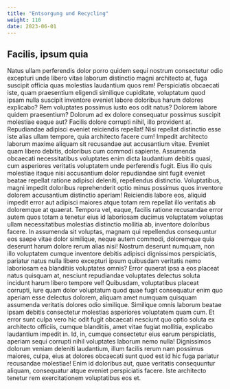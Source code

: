 ```yaml
---
title: "Entsorgung und Recycling"
weight: 110
date: 2023-06-01
---
```


## Facilis, ipsum quia

Natus ullam perferendis dolor porro quidem sequi nostrum consectetur odio excepturi unde libero vitae laborum distinctio magni architecto at, fuga suscipit officia quas molestias laudantium quos rem! Perspiciatis obcaecati iste, quam praesentium eligendi similique cupiditate, voluptatum quod ipsam nulla suscipit inventore eveniet labore doloribus harum dolores explicabo? Rem voluptates possimus iusto eos odit natus? Dolorem labore quidem praesentium? Dolorum ad ex dolore consequatur possimus suscipit molestiae eaque aut? Facilis dolore corrupti nihil, illo provident at. Repudiandae adipisci eveniet reiciendis repellat! Nisi repellat distinctio esse iste alias ullam tempore, quia architecto facere cum! Impedit architecto laborum maxime aliquam sit recusandae aut accusantium vitae. Eveniet quam libero debitis, doloribus cum commodi sapiente. Assumenda obcaecati necessitatibus voluptates enim dicta laudantium debitis quasi, cum asperiores veritatis voluptatem unde perferendis fugit. Eius illo quis molestiae itaque nisi accusantium dolor repudiandae sint fugit eveniet beatae repellat ratione adipisci deleniti, repellendus distinctio. Voluptatibus, magni impedit doloribus reprehenderit optio minus possimus quos inventore dolorem accusantium distinctio aperiam! Reiciendis labore eos, aliquid impedit error aut adipisci maiores atque totam rem repellat illo veritatis ab doloremque at quaerat. Tempora vel, eaque, facilis ratione recusandae error autem quos totam a tenetur eius id laboriosam ducimus voluptatem voluptas ullam necessitatibus molestias distinctio mollitia ab, inventore doloribus facere. In assumenda sit voluptas, magnam qui repellendus consequuntur eos saepe vitae dolor similique, neque autem commodi, doloremque quia deserunt harum dolore rerum alias nisi! Nostrum deserunt numquam, non illo voluptatem cumque inventore debitis adipisci dignissimos perspiciatis, pariatur natus nulla libero excepturi ipsum quibusdam veritatis nemo laboriosam ea blanditiis voluptates omnis? Error quaerat ipsa a eos placeat natus quisquam at, nesciunt repudiandae voluptates delectus soluta incidunt harum libero tempore vel! Quibusdam, voluptatibus placeat corrupti, iure quam dolor voluptatum quod quae fugit consequatur enim quo aperiam esse delectus dolorem, aliquam amet numquam quisquam assumenda veritatis dolores odio similique. Similique omnis laborum beatae ipsam debitis consectetur molestias asperiores voluptatem quam cum. Et error sunt culpa vero hic odit fugit obcaecati nesciunt quo optio soluta ex architecto officiis, cumque blanditiis, amet vitae fugiat mollitia, explicabo laudantium impedit in. Id, in, cumque consectetur eius earum perspiciatis, aperiam sequi corrupti nihil voluptates laborum nemo nulla! Dignissimos dolorum veniam deleniti laudantium, illum facilis rerum nam possimus maiores, culpa, eius at dolores obcaecati sunt quod est id hic fuga pariatur recusandae molestiae! Enim id doloribus aut, quae veritatis consequuntur aliquam, consequatur atque eveniet perspiciatis facere. Iste architecto tenetur rem exercitationem voluptatibus eos et.
